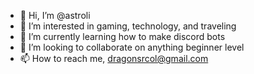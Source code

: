 - 👋 Hi, I’m @astroli
- 👀 I’m interested in gaming, technology, and traveling
- 🌱 I’m currently learning how to make discord bots
- 💞️ I’m looking to collaborate on anything beginner level
- 📫 How to reach me, dragonsrcol@gmail.com

<!---
LiDecoded/LiDecoded is a ✨ special ✨ repository because its `README.md` (this file) appears on your GitHub profile.
You can click the Preview link to take a look at your changes.
--->
